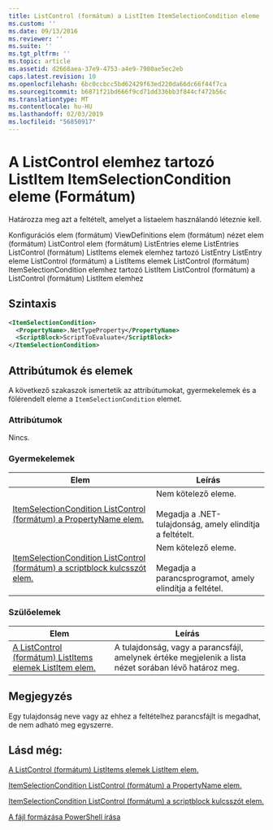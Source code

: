 ```yaml
---
title: ListControl (formátum) a ListItem ItemSelectionCondition eleme |} A Microsoft Docs
ms.custom: ''
ms.date: 09/13/2016
ms.reviewer: ''
ms.suite: ''
ms.tgt_pltfrm: ''
ms.topic: article
ms.assetid: d2668aea-37e9-4753-a4e9-7980ae5ec2eb
caps.latest.revision: 10
ms.openlocfilehash: 6bc0ccbcc5bd62429f63ed220da66dc66f44f7ca
ms.sourcegitcommit: b6871f21bd666f9cd71dd336bb3f844cf472b56c
ms.translationtype: MT
ms.contentlocale: hu-HU
ms.lasthandoff: 02/03/2019
ms.locfileid: "56850917"
---
```

# <a name="itemselectioncondition-element-for-listitem-for-listcontrol-format"></a>A ListControl elemhez tartozó ListItem ItemSelectionCondition eleme (Formátum)

Határozza meg azt a feltételt, amelyet a listaelem használandó léteznie kell.

Konfigurációs elem (formátum) ViewDefinitions elem (formátum) nézet elem (formátum) ListControl elem (formátum) ListEntries eleme ListEntries ListControl (formátum) ListItems elemek elemhez tartozó ListEntry ListEntry eleme ListControl (formátum) a ListItems elemek ListControl (formátum) ItemSelectionCondition elemhez tartozó ListItem ListControl (formátum) a ListControl (formátum) ListItem elemhez

## <a name="syntax"></a>Szintaxis

```xml
<ItemSelectionCondition>
  <PropertyName>.NetTypeProperty</PropertyName>
  <ScriptBlock>ScriptToEvaluate</ScriptBlock>
</ItemSelectionCondition>
```

## <a name="attributes-and-elements"></a>Attribútumok és elemek

A következő szakaszok ismertetik az attribútumokat, gyermekelemek és a fölérendelt eleme a `ItemSelectionCondition` elemet.

### <a name="attributes"></a>Attribútumok

Nincs.

### <a name="child-elements"></a>Gyermekelemek

|Elem|Leírás|
|-------------|-----------------|
|[ItemSelectionCondition ListControl (formátum) a PropertyName elem.](./propertyname-element-for-itemselectioncondition-for-listcontrol-format.md)|Nem kötelező eleme.<br /><br /> Megadja a .NET-tulajdonság, amely elindítja a feltételt.|
|[ItemSelectionCondition ListControl (formátum) a scriptblock kulcsszót elem.](./scriptblock-element-for-itemselectioncondition-for-listcontrol-format.md)|Nem kötelező eleme.<br /><br /> Megadja a parancsprogramot, amely elindítja a feltétel.|

### <a name="parent-elements"></a>Szülőelemek

|Elem|Leírás|
|-------------|-----------------|
|[A ListControl (formátum) ListItems elemek ListItem elem.](./listitem-element-for-listitems-for-listcontrol-format.md)|A tulajdonság, vagy a parancsfájl, amelynek értéke megjelenik a lista nézet sorában lévő határoz meg.|

## <a name="remarks"></a>Megjegyzés

Egy tulajdonság neve vagy az ehhez a feltételhez parancsfájlt is megadhat, de nem adható meg egyszerre.

## <a name="see-also"></a>Lásd még:

[A ListControl (formátum) ListItems elemek ListItem elem.](./listitem-element-for-listitems-for-listcontrol-format.md)

[ItemSelectionCondition ListControl (formátum) a PropertyName elem.](./propertyname-element-for-itemselectioncondition-for-listcontrol-format.md)

[ItemSelectionCondition ListControl (formátum) a scriptblock kulcsszót elem.](./scriptblock-element-for-itemselectioncondition-for-listcontrol-format.md)

[A fájl formázása PowerShell írása](./writing-a-powershell-formatting-file.md)
